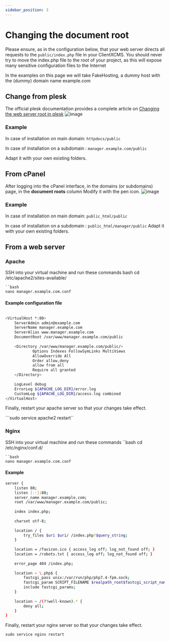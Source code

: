 ```yaml
---
sidebar_position: 3
---
```

# Changing the document root

Please ensure, as in the configuration below, that your web server directs all requests to the `public/index.php` file in your ClientXCMS. You should never try to move the index.php file to the root of your project, as this will expose many sensitive configuration files to the Internet

In the examples on this page we will take FakeHosting, a dummy host with the (dummy) domain name example.com
## Change from plesk
The official plesk documentation provides a complete article on [Changing the web server root in plesk](https://docs.plesk.com/fr-FR/onyx/administrator-guide/h%C3%A9bergement-web/structure-des-r%C3%A9pertoires-de-sites-web/d%C3%A9finir-une-racine-du-document-personnalis%C3%A9e.77500/)
![image](https://docs.plesk.com/fr-FR/onyx/administrator-guide/images/77501.webp)

### Example
In case of installation on main domain:
`httpdocs/public`

In case of installation on a subdomain : 
``manager.example.com/public``

Adapt it with your own existing folders.

## From cPanel

After logging into the cPanel interface, in the domains (or subdomains) page, in the **document roots** column
Modify it with the pen icon.
![image](https://media.discordapp.net/attachments/926274245225504779/954686279830888458/cpanel.png)

### Example
In case of installation on main domain:
`public_html/public`

In case of installation on a subdomain :
``public_html/manager/public``
Adapt it with your own existing folders.

## From a web server
### Apache
SSH into your virtual machine and run these commands
bash
cd /etc/apache2/sites-available/
```
``bash
nano manager.example.com.conf
```
#### Example configuration file
```bash

<VirtualHost *:80>
    ServerAdmin admin@example.com
    ServerName manager.example.com
    ServerAlias www.manager.example.com
    DocumentRoot /var/www/manager.example.com/public
     
    <Directory /var/www/manager.example.com/public/>
            Options Indexes FollowSymLinks MultiViews
            AllowOverride All
            Order allow,deny
            allow from all
            Require all granted
    </Directory>
     
    LogLevel debug
    ErrorLog ${APACHE_LOG_DIR}/error.log
    CustomLog ${APACHE_LOG_DIR}/access.log combined
</VirtualHost>
```

Finally, restart your apache server so that your changes take effect.

```sudo service apache2 restart``
### Nginx 
SSH into your virtual machine and run these commands
``bash
cd /etc/nginx/conf.d/
```
``bash
nano manager.example.com.conf
```
#### Example
```bash
server {
    listen 80;
    listen [::]:80;
    server_name manager.example.com;
    root /var/www/manager.example.com/public;
 
    index index.php;
 
    charset utf-8;
 
    location / {
        try_files $uri $uri/ /index.php?$query_string;
    }
 
    location = /favicon.ico { access_log off; log_not_found off; }
    location = /robots.txt { access_log off; log_not_found off; }
 
    error_page 404 /index.php;
 
    location ~ \.php$ {
        fastcgi_pass unix:/var/run/php/php7.4-fpm.sock;
        fastcgi_param SCRIPT_FILENAME $realpath_root$fastcgi_script_name;
        include fastcgi_params;
    }
 
    location ~ /(?!well-known).* {
        deny all;
    }
}
```

Finally, restart your nginx server so that your changes take effect.

```sudo service nginx restart```